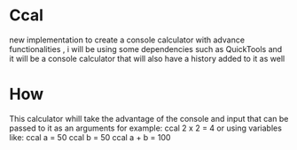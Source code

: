 # Ccal
new implementation to create a console calculator with advance functionalities , i will be using some dependencies such as QuickTools and it will be a console calculator that will also  have a history added to it as well 

# How
This calculator whill take the advantage of the console
and input that can be passed to it as an arguments 
for example:
ccal 2 x 2  = 4 
or using variables like:
ccal a = 50
ccal b = 50
ccal a + b = 100
